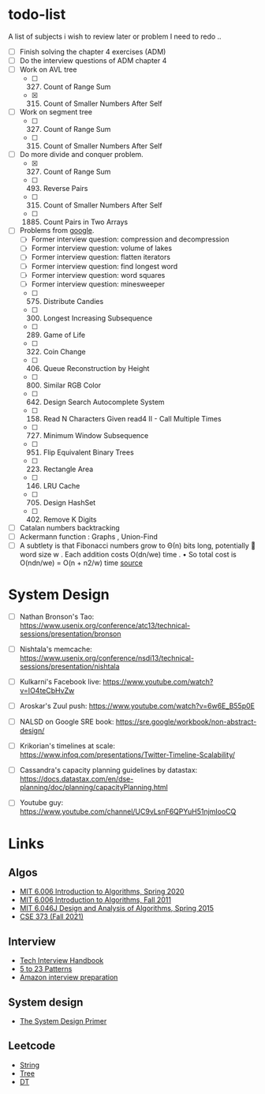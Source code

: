 # todo-list

A list of subjects i wish to review later or problem I need to redo ..


- [ ] Finish solving the chapter 4 exercises (ADM)
- [ ] Do the interview questions of ADM chapter 4
- [ ] Work on AVL tree
  - [ ] 327. Count of Range Sum
  - [X] 315. Count of Smaller Numbers After Self
- [ ] Work on segment tree
  - [ ] 327. Count of Range Sum
  - [ ] 315. Count of Smaller Numbers After Self
- [ ] Do more divide and conquer problem. 
  - [X] 327. Count of Range Sum
  - [ ] 493. Reverse Pairs
  - [ ] 315. Count of Smaller Numbers After Self
  - [ ] 1885. Count Pairs in Two Arrays

- [ ] Problems from [google](https://techdevguide.withgoogle.com/paths/interview/?programming_languages=python).
  - [ ] Former interview question: compression and decompression
  - [ ] Former interview question: volume of lakes
  - [ ] Former interview question: flatten iterators
  - [ ] Former interview question: find longest word
  - [ ] Former interview question: word squares
  - [ ] Former interview question: minesweeper
  - [ ] 575. Distribute Candies
  - [ ] 300. Longest Increasing Subsequence
  - [ ] 289. Game of Life
  - [ ] 322. Coin Change
  - [ ] 406. Queue Reconstruction by Height
  - [ ] 800. Similar RGB Color
  - [ ] 642. Design Search Autocomplete System
  - [ ] 158. Read N Characters Given read4 II - Call Multiple Times
  - [ ] 727. Minimum Window Subsequence
  - [ ] 951. Flip Equivalent Binary Trees
  - [ ] 223. Rectangle Area
  - [ ] 146. LRU Cache
  - [ ] 705. Design HashSet
  - [ ] 402. Remove K Digits
 - [ ] Catalan numbers backtracking
 - [ ] Ackermann function : Graphs , Union-Find
 - [ ] A subtlety is that Fibonacci numbers grow to Θ(n) bits long, potentially  word size w .  Each addition costs O(dn/we) time . • So total cost is O(ndn/we) = O(n + n2/w) time [source](https://ocw.mit.edu/courses/6-006-introduction-to-algorithms-spring-2020/9eb3e9a51a7b5b60b0f67c2277f8b0ee_MIT6_006S20_lec15.pdf)

# System Design

- [ ] Nathan Bronson's Tao: https://www.usenix.org/conference/atc13/technical-sessions/presentation/bronson
- [ ] Nishtala's memcache: https://www.usenix.org/conference/nsdi13/technical-sessions/presentation/nishtala
- [ ] Kulkarni's Facebook live: https://www.youtube.com/watch?v=IO4teCbHvZw
- [ ] Aroskar's Zuul push: https://www.youtube.com/watch?v=6w6E_B55p0E
- [ ] NALSD on Google SRE book: https://sre.google/workbook/non-abstract-design/
- [ ] Krikorian's timelines at scale: https://www.infoq.com/presentations/Twitter-Timeline-Scalability/
- [ ] Cassandra's capacity planning guidelines by datastax: https://docs.datastax.com/en/dse-planning/doc/planning/capacityPlanning.html
- [ ] Youtube guy: https://www.youtube.com/channel/UC9vLsnF6QPYuH51njmIooCQ



# Links

## Algos
- [MIT 6.006 Introduction to Algorithms, Spring 2020](https://www.youtube.com/watch?v=ZA-tUyM_y7s&list=PLUl4u3cNGP63EdVPNLG3ToM6LaEUuStEY)
- [MIT 6.006 Introduction to Algorithms, Fall 2011](https://www.youtube.com/watch?v=Zc54gFhdpLA&list=PLUl4u3cNGP61Oq3tWYp6V_F-5jb5L2iHb&index=2)
- [MIT 6.046J Design and Analysis of Algorithms, Spring 2015](https://www.youtube.com/watch?v=2P-yW7LQr08&list=PLUl4u3cNGP6317WaSNfmCvGym2ucw3oGp)
- [CSE 373 (Fall 2021)](https://www.youtube.com/watch?v=DGfSAqWI2_g&list=PLOtl7M3yp-DXbHTFe_w9zFPXeau28CDao&index=10)


## Interview
- [Tech Interview Handbook](https://www.techinterviewhandbook.org/introduction)
- [5 to 23 Patterns](https://hackernoon.com/5-to-23-patterns-to-ace-any-coding-interview)
- [Amazon interview preparation](https://www.amazon.jobs/fr/landing_pages/in-person-interview)

## System design
- [The System Design Primer](https://github.com/donnemartin/system-design-primer)

## Leetcode

- [String](https://leetcode.com/discuss/study-guide/1333049/collections-of-string-questions-pattern-for-upcoming-placement-2021)
- [Tree](https://leetcode.com/discuss/interview-question/1337373/tree-question-pattern-2021-placement)
- [DT](https://leetcode.com/discuss/general-discussion/712010/The-ART-of-Dynamic-Programming-An-Intuitive-Approach%3A-from-Apprentice-to-Master)

